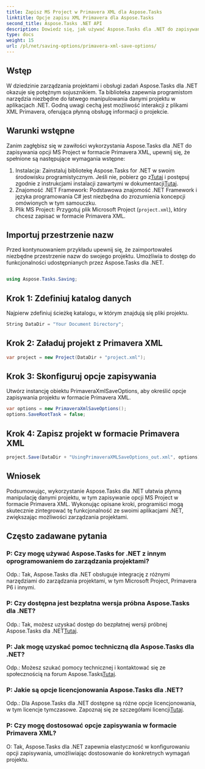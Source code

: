 ```yaml
---
title: Zapisz MS Project w Primavera XML dla Aspose.Tasks
linktitle: Opcje zapisu XML Primavera dla Aspose.Tasks
second_title: Aspose.Tasks .NET API
description: Dowiedz się, jak używać Aspose.Tasks dla .NET do zapisywania opcji MS Project w formacie Primavera XML. Zwiększaj możliwości zarządzania projektami bez wysiłku.
type: docs
weight: 15
url: /pl/net/saving-options/primavera-xml-save-options/
---
```

## Wstęp
W dziedzinie zarządzania projektami i obsługi zadań Aspose.Tasks dla .NET okazuje się potężnym sojusznikiem. Ta biblioteka zapewnia programistom narzędzia niezbędne do łatwego manipulowania danymi projektu w aplikacjach .NET. Godną uwagi cechą jest możliwość interakcji z plikami XML Primavera, oferująca płynną obsługę informacji o projekcie.
## Warunki wstępne
Zanim zagłębisz się w zawiłości wykorzystania Aspose.Tasks dla .NET do zapisywania opcji MS Project w formacie Primavera XML, upewnij się, że spełnione są następujące wymagania wstępne:
1.  Instalacja: Zainstaluj bibliotekę Aspose.Tasks for .NET w swoim środowisku programistycznym. Jeśli nie, pobierz go z[Tutaj](https://releases.aspose.com/tasks/net/) i postępuj zgodnie z instrukcjami instalacji zawartymi w dokumentacji[Tutaj](https://reference.aspose.com/tasks/net/).
2. Znajomość .NET Framework: Podstawowa znajomość .NET Framework i języka programowania C# jest niezbędna do zrozumienia koncepcji omówionych w tym samouczku.
3. Plik MS Project: Przygotuj plik Microsoft Project (`project.xml`), który chcesz zapisać w formacie Primavera XML.

## Importuj przestrzenie nazw
Przed kontynuowaniem przykładu upewnij się, że zaimportowałeś niezbędne przestrzenie nazw do swojego projektu. Umożliwia to dostęp do funkcjonalności udostępnianych przez Aspose.Tasks dla .NET.

```csharp

using Aspose.Tasks.Saving;
```

## Krok 1: Zdefiniuj katalog danych
Najpierw zdefiniuj ścieżkę katalogu, w którym znajdują się pliki projektu.
```csharp
String DataDir = "Your Document Directory";
```
## Krok 2: Załaduj projekt z Primavera XML
```csharp
var project = new Project(DataDir + "project.xml");
```
## Krok 3: Skonfiguruj opcje zapisywania
Utwórz instancję obiektu PrimaveraXmlSaveOptions, aby określić opcje zapisywania projektu w formacie Primavera XML.
```csharp
var options = new PrimaveraXmlSaveOptions();
options.SaveRootTask = false;
```
## Krok 4: Zapisz projekt w formacie Primavera XML
```csharp
project.Save(DataDir + "UsingPrimaveraXMLSaveOptions_out.xml", options);
```

## Wniosek
Podsumowując, wykorzystanie Aspose.Tasks dla .NET ułatwia płynną manipulację danymi projektu, w tym zapisywanie opcji MS Project w formacie Primavera XML. Wykonując opisane kroki, programiści mogą skutecznie zintegrować tę funkcjonalność ze swoimi aplikacjami .NET, zwiększając możliwości zarządzania projektami.
## Często zadawane pytania
### P: Czy mogę używać Aspose.Tasks for .NET z innym oprogramowaniem do zarządzania projektami?
Odp.: Tak, Aspose.Tasks dla .NET obsługuje integrację z różnymi narzędziami do zarządzania projektami, w tym Microsoft Project, Primavera P6 i innymi.
### P: Czy dostępna jest bezpłatna wersja próbna Aspose.Tasks dla .NET?
 Odp.: Tak, możesz uzyskać dostęp do bezpłatnej wersji próbnej Aspose.Tasks dla .NET[Tutaj](https://releases.aspose.com/).
### P: Jak mogę uzyskać pomoc techniczną dla Aspose.Tasks dla .NET?
 Odp.: Możesz szukać pomocy technicznej i kontaktować się ze społecznością na forum Aspose.Tasks[Tutaj](https://forum.aspose.com/c/tasks/15).
### P: Jakie są opcje licencjonowania Aspose.Tasks dla .NET?
 Odp.: Dla Aspose.Tasks dla .NET dostępne są różne opcje licencjonowania, w tym licencje tymczasowe. Zapoznaj się ze szczegółami licencji[Tutaj](https://purchase.aspose.com/buy).
### P: Czy mogę dostosować opcje zapisywania w formacie Primavera XML?
O: Tak, Aspose.Tasks dla .NET zapewnia elastyczność w konfigurowaniu opcji zapisywania, umożliwiając dostosowanie do konkretnych wymagań projektu.